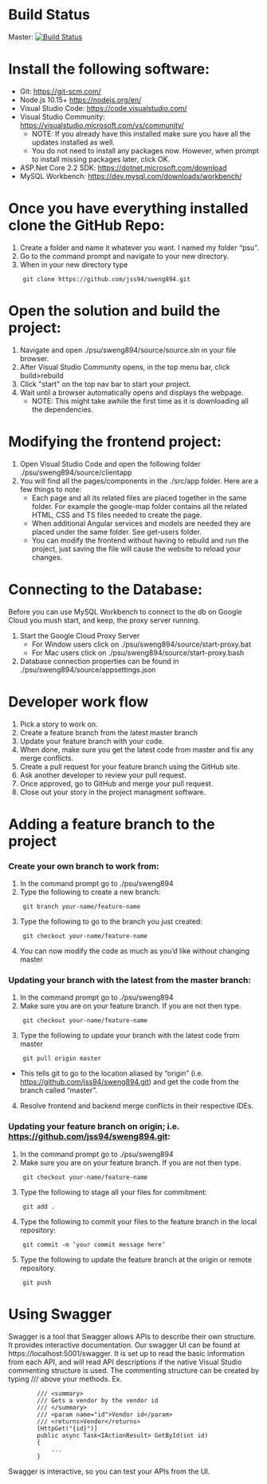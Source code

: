 # Build Status

Master: [![Build Status](https://travis-ci.com/jss94/sweng894.svg?branch=master)](https://travis-ci.com/jss94/sweng894)

# Install the following software:
* Git: https://git-scm.com/
* Node.js 10.15+ https://nodejs.org/en/
* Visual Studio Code: https://code.visualstudio.com/
* Visual Studio Community: https://visualstudio.microsoft.com/vs/community/
    - NOTE: If you already have this installed make sure you have all the updates installed as well.
    - You do not need to install any packages now. However, when prompt to install missing packages later, click OK.
* ASP.Net Core 2.2 SDK: https://dotnet.microsoft.com/download
* MySQL Workbench: https://dev.mysql.com/downloads/workbench/

# Once you have everything installed clone the GitHub Repo:
1. Create a folder and name it whatever you want. I named my folder “psu”.
2. Go to the command prompt and navigate to your new directory.
3. When in your new directory type
```
    git clone https://github.com/jss94/sweng894.git
```

# Open the solution and build the project:
1. Navigate and open ./psu/sweng894/source/source.sln in your file browser.
2. After Visual Studio Community opens, in the top menu bar, click build>rebuild
3. Click "start" on the top nav bar to start your project.
4. Wait until a browser automatically opens and displays the webpage. 
    - NOTE: This might take awhile the first time as it is downloading all the dependencies.

# Modifying the frontend project:
1. Open Visual Studio Code and open the following folder ./psu/sweng894/source/clientapp
2. You will find all the pages/components in the ./src/app folder. Here are a few things to note:
    - Each page and all its related files are placed together in the same folder. For example the google-map folder contains all the related HTML, CSS and TS files needed to create the page. 
    - When additional Angular services and models are needed they are placed under the same folder. See get-users folder.
    - You can modify the frontend without having to rebuild and run the project, just saving the file will cause the website to reload your changes.

# Connecting to the Database:
Before you can use MySQL Workbench to connect to the db on Google Cloud you mush start, and keep, the proxy server running.
1. Start the Google Cloud Proxy Server
    - For Window users click on ./psu/sweng894/source/start-proxy.bat
    - For Mac users click on ./psu/sweng894/source/start-proxy.bash
2. Database connection properties can be found in ./psu/sweng894/source/appsettings.json

# Developer work flow
1. Pick a story to work on. 
2. Create a feature branch from the latest master branch
3. Update your feature branch with your code.
4. When done, make sure you get the latest code from master and fix any merge conflicts.
5. Create a pull request for your feature branch using the GitHub site.
6. Ask another developer to review your pull request.
7. Once approved, go to GitHub and merge your pull request.
8. Close out your story in the project managment software.

# Adding a feature branch to the project

### Create your own branch to work from:
1. In the command prompt go to ./psu/sweng894
2. Type the following to create a new branch:
```
    git branch your-name/feature-name
```
3. Type the following to go to the branch you just created:
```
    git checkout your-name/feature-name
```
4. You can now modify the code as much as you’d like without changing master

### Updating your branch with the latest from the master branch:
1. In the command prompt go to ./psu/sweng894
2. Make sure you are on your feature branch. If you are not then type.
```
    git checkout your-name/feature-name
```
3. Type the following to update your branch with the latest code from master
```
    git pull origin master
```
-  This tells git to go to the location aliased by “origin” (i.e. https://github.com/jss94/sweng894.git) and get the code from the branch called “master”.
4. Resolve frontend and backend merge conflicts in their respective IDEs.

### Updating your feature branch on origin; i.e. https://github.com/jss94/sweng894.git:
1. In the command prompt go to ./psu/sweng894
2. Make sure you are on your feature branch. If you are not then type.
```
    git checkout your-name/feature-name
```
3. Type the following to stage all your files for commitment:
```
    git add .
```
4. Type the following to commit your files to the feature branch in the local repository:
```
    git commit -m ‘your commit message here’
```
5. Type the following to update the feature branch at the origin or remote repository. 
```
    git push
```

# Using Swagger
Swagger is a tool that Swagger allows APIs to describe their own structure. It provides interactive documentation. Our swagger UI can be found at https://localhost:5001/swagger. It is set up to read the basic information from each API, and will read API descriptions if the native Visual Studio commenting structure is used. The commenting structure can be created by typing /// above your methods. 
Ex.
```
        /// <summary>
        /// Gets a vendor by the vendor id
        /// </summary>
        /// <param name="id">Vendor id</param>
        /// <returns>Vendor</returns>
        [HttpGet("{id}")]
        public async Task<IActionResult> GetById(int id)
        {
            ...
        }
 ```
Swagger is interactive, so you can test your APIs from the UI.
